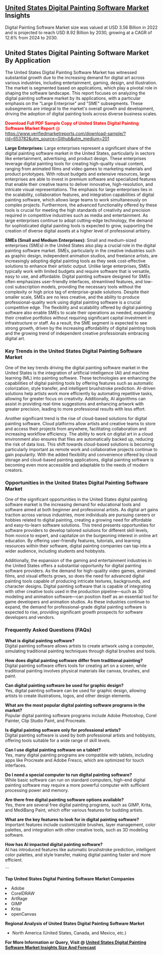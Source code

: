 <h2><a href="https://www.verifiedmarketreports.com/download-sample/?rid=653782&amp;utm_source=Github&amp;utm_medium=201" target="_blank">United States Digital Painting Software Market</a> Insights</h2><p>Digital Painting Software Market size was valued at USD 3.56 Billion in 2022 and is projected to reach USD 8.92 Billion by 2030, growing at a CAGR of 12.6% from 2024 to 2030.</p><p><h2>United States Digital Painting Software Market By Application</h2><p>The United States Digital Painting Software Market has witnessed substantial growth due to the increasing demand for digital art across various industries, including entertainment, gaming, design, and illustration. The market is segmented based on applications, which play a pivotal role in shaping the software landscape. This report focuses on analyzing the digital painting software market by its applications, with a particular emphasis on the "Large Enterprise" and "SME" subsegments. These subsegments are integral to the market's overall growth and development, driving the adoption of digital painting tools across diverse business scales. <p><span class=""><span style="color: #ff0000;"><strong>Download Full PDF Sample Copy of United States Digital Painting Software Market Report</strong> @ </span><a href="https://www.verifiedmarketreports.com/download-sample/?rid=653782&amp;utm_source=Github&amp;utm_medium=201" target="_blank">https://www.verifiedmarketreports.com/download-sample/?rid=653782&amp;utm_source=Github&amp;utm_medium=201</a></span></p></p><p><strong>Large Enterprises:</strong> Large enterprises represent a significant share of the digital painting software market in the United States, particularly in sectors like entertainment, advertising, and product design. These enterprises leverage digital painting tools for creating high-quality visual content, ranging from animated films and video games to marketing materials and product prototypes. With robust budgets and extensive resources, large enterprises are able to invest in premium software and specialized features that enable their creative teams to deliver innovative, high-resolution, and intricate visual representations. The emphasis for large enterprises lies in the scalability, collaboration features, and integration capabilities of digital painting software, which allows large teams to work simultaneously on complex projects. Furthermore, the advanced functionality offered by these tools is crucial for meeting the high standards of creativity and precision required in competitive industries such as media and entertainment. As large enterprises continue to adopt cutting-edge technology, the demand for sophisticated digital painting tools is expected to grow, supporting the creation of diverse digital assets at a higher level of professional artistry.</p><p><strong>SMEs (Small and Medium Enterprises):</strong> Small and medium-sized enterprises (SMEs) in the United States also play a crucial role in the digital painting software market. SMEs, particularly in the creative industries such as graphic design, independent animation studios, and freelance artists, are increasingly adopting digital painting tools as they seek cost-effective solutions to enhance their artistic output. Unlike large enterprises, SMEs typically work with limited budgets and require software that is versatile, easy to use, and affordable. Digital painting software designed for SMEs often emphasizes user-friendly interfaces, streamlined features, and low-cost subscription models, providing the necessary tools without the complexity or high price tag of enterprise-grade solutions. Despite their smaller scale, SMEs are no less creative, and the ability to produce professional-quality work using digital painting software is a crucial competitive edge. The flexibility and scalability offered by digital painting software also enable SMEs to scale their operations as needed, expanding their creative portfolios without requiring significant capital investment in infrastructure or staff. As a result, the SME segment is expected to see strong growth, driven by the increasing affordability of digital painting tools and the growing trend of independent creative professionals embracing digital art.</p><h3>Key Trends in the United States Digital Painting Software Market</h3><p>One of the key trends driving the digital painting software market in the United States is the integration of artificial intelligence (AI) and machine learning (ML) into painting software. These technologies are enhancing the capabilities of digital painting tools by offering features such as automatic colorization, style transfer, and intelligent brushstroke prediction. AI-driven solutions help artists work more efficiently by automating repetitive tasks, allowing for greater focus on creativity. Additionally, AI algorithms can assist in providing real-time suggestions and enhancing artwork with greater precision, leading to more professional results with less effort.</p><p>Another significant trend is the rise of cloud-based solutions for digital painting software. Cloud platforms allow artists and creative teams to store and access their projects from anywhere, facilitating collaboration and increasing workflow efficiency. The ability to work on digital art in a cloud environment also ensures that files are automatically backed up, reducing the risk of data loss. This shift towards cloud-based solutions is becoming particularly important as remote work and collaborative projects continue to gain popularity. With the added flexibility and convenience offered by cloud storage and cloud-based painting applications, digital painting software is becoming even more accessible and adaptable to the needs of modern creators.</p><h3>Opportunities in the United States Digital Painting Software Market</h3><p>One of the significant opportunities in the United States digital painting software market is the increasing demand for educational tools and software aimed at both beginner and professional artists. As digital art gains traction across various industries, more individuals are pursuing careers or hobbies related to digital painting, creating a growing need for affordable and easy-to-learn software solutions. This trend presents opportunities for software providers to develop tailored solutions for different skill levels, from novice to expert, and capitalize on the burgeoning interest in online art education. By offering user-friendly features, tutorials, and learning resources within their software, digital painting companies can tap into a wider audience, including students and hobbyists.</p><p>Additionally, the expansion of the gaming and entertainment industries in the United States offers a substantial opportunity for digital painting software providers. As the demand for high-quality video games, animated films, and visual effects grows, so does the need for advanced digital painting tools capable of producing intricate textures, backgrounds, and character designs. Digital painting software that is capable of integrating with other creative tools used in the production pipeline—such as 3D modeling and animation software—can position itself as an essential tool for game developers and animation studios. As these industries continue to expand, the demand for professional-grade digital painting software is expected to rise, providing significant growth prospects for software developers and vendors.</p><h3>Frequently Asked Questions (FAQs)</h3><p><strong>What is digital painting software?</strong><br>Digital painting software allows artists to create artwork using a computer, simulating traditional painting techniques through digital brushes and tools.</p><p><strong>How does digital painting software differ from traditional painting?</strong><br>Digital painting software offers tools for creating art on a screen, while traditional painting involves physical materials like canvas, brushes, and paint.</p><p><strong>Can digital painting software be used for graphic design?</strong><br>Yes, digital painting software can be used for graphic design, allowing artists to create illustrations, logos, and other design elements.</p><p><strong>What are the most popular digital painting software programs in the market?</strong><br>Popular digital painting software programs include Adobe Photoshop, Corel Painter, Clip Studio Paint, and Procreate.</p><p><strong>Is digital painting software only for professional artists?</strong><br>Digital painting software is used by both professional artists and hobbyists, offering tools suitable for a wide range of skill levels.</p><p><strong>Can I use digital painting software on a tablet?</strong><br>Yes, many digital painting programs are compatible with tablets, including apps like Procreate and Adobe Fresco, which are optimized for touch interfaces.</p><p><strong>Do I need a special computer to run digital painting software?</strong><br>While basic software can run on standard computers, high-end digital painting software may require a more powerful computer with sufficient processing power and memory.</p><p><strong>Are there free digital painting software options available?</strong><br>Yes, there are several free digital painting programs, such as GIMP, Krita, and MediBang Paint, which offer various features for budding artists.</p><p><strong>What are the key features to look for in digital painting software?</strong><br>Important features include customizable brushes, layer management, color palettes, and integration with other creative tools, such as 3D modeling software.</p><p><strong>How has AI impacted digital painting software?</strong><br>AI has introduced features like automatic brushstroke prediction, intelligent color palettes, and style transfer, making digital painting faster and more efficient.</p>```</p><p><strong>Top United States Digital Painting Software Market Companies</strong></p><div data-test-id=""><p><li>Adobe</li><li> CorelDRAW</li><li> ArtRage</li><li> GIMP</li><li> Krita</li><li> openCanvas</li></p><div><strong>Regional Analysis of&nbsp;United States Digital Painting Software Market</strong></div><ul><li dir="ltr"><p dir="ltr">North America&nbsp;(United States, Canada, and Mexico, etc.)</p></li></ul><p><strong>For More Information or Query, Visit @&nbsp;</strong><strong><a href="https://www.verifiedmarketreports.com/product/digital-painting-software-market/?utm_source=Github&amp;utm_medium=201" target="_blank">United States Digital Painting Software Market Insights Size And Forecast</a></strong></p></div>

